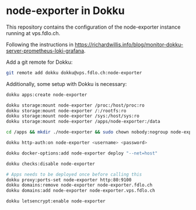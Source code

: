 # node-exporter in Dokku

This repository contains the configuration of the node-exporter instance running at vps.fdlo.ch.

Following the instructions in https://richardwillis.info/blog/monitor-dokku-server-prometheus-loki-grafana.

Add a git remote for Dokku:
```bash
git remote add dokku dokku@vps.fdlo.ch:node-exporter
```

Additionally, some setup with Dokku is necessary:

```bash
dokku apps:create node-exporter

dokku storage:mount node-exporter /proc:/host/proc:ro
dokku storage:mount node-exporter /:/rootfs:ro
dokku storage:mount node-exporter /sys:/host/sys:ro
dokku storage:mount node-exporter /apps/node-exporter:/data

cd /apps && mkdir ./node-exporter && sudo chown nobody:nogroup node-exporter

dokku http-auth:on node-exporter <username> <password>

dokku docker-options:add node-exporter deploy "--net=host"

dokku checks:disable node-exporter

# Apps needs to be deployed once before calling this
dokku proxy:ports-set node-exporter http:80:9100
dokku domains:remove node-exporter node-exporter.fdlo.ch
dokku domains:add node-exporter node-exporter.vps.fdlo.ch

dokku letsencrypt:enable node-exporter
```
